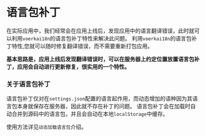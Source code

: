 # 语言包补丁

在实际应用中，我们经常会在应用上线后，发现应用中的语言翻译错误，此时就可以利用`voerkai18n`的语言包补丁特性来解决此问题。
利用`voerkai18n`的语言包补丁特性,您就可以随时修复翻译错误，而不需要重新打包应用。

**基本思路是，应用上线后发现翻译错误时，可以在服务器上约定位置放置语言包补丁，应用会自动进行更新修复，很实用的一个特性。**

### 关于语言包补丁
语言包补丁仅对在`settings.json`配置的语言起作用，而动态增加的语种因为其语言包本身就保存在服务器，因此就不存在补丁的问题。
语言包补丁会在加载时自动合并到源码中的语言包，并且会自动在本地`localStorage`中缓存。


使用方法详见`动态加载语言包`介绍。
